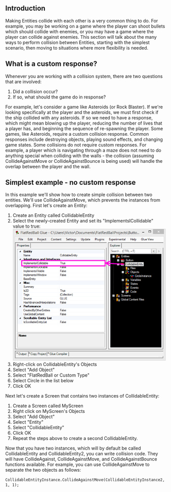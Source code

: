 ## Introduction

Making Entities collide with each other is a very common thing to do. For example, you may be working on a game where the player can shoot bullets which should collide with enemies, or you may have a game where the player can collide against enemies. This section will talk about the many ways to perform collision between Entities, starting with the simplest scenario, then moving to situations where more flexibility is needed.

## What is a custom response?

Whenever you are working with a collision system, there are two questions that are involved:

1.  Did a collision occur?
2.  If so, what should the game do in response?

For example, let's consider a game like Asteroids (or Rock Blaster). If we're looking specifically at the player and the asteroids, we must first check if the ship collided with any asteroids. If so we need to have a response, which might mean blowing up the player, reducing the number of lives that a player has, and beginning the sequence of re-spawning the player. Some games, like Asteroids, require a custom collision response. Common responses include destroying objects, playing sound effects, and changing game states. Some collisions do not require custom responses. For example, a player which is navigating through a maze does not need to do anything special when colliding with the walls - the collision (assuming CollideAgainstMove or CollideAgainstBounce is being used) will handle the overlap between the player and the wall.

## Simplest example - no custom response

In this example we'll show how to create simple collision between two entities. We'll use CollideAgainstMove, which prevents the instances from overlapping. First let's create an Entity:

1.  Create an Entity called CollidableEntity
2.  Select the newly-created Entity and set its "ImplementsICollidable" value to true:![ImplementsICollidable.png](/media/migrated_media-ImplementsICollidable.png)
3.  Right-click on CollidableEntity's Objects
4.  Select "Add Object"
5.  Select "FlatRedBall or Custom Type"
6.  Select Circle in the list below
7.  Click OK

Next let's create a Screen that contains two instances of CollidableEntity:

1.  Create a Screen called MyScreen
2.  Right click on MyScreen's Objects
3.  Select "Add Object"
4.  Select "Entity"
5.  Select "CollidableEntity"
6.  Click OK
7.  Repeat the steps above to create a second CollidableEntity.

Now that you have two instances, which will by default be called CollidableEntity and CollidableEntity2, you can write collision code. They will have CollideAgainst, CollideAgainstMove, and CollideAgainstBounce functions available. For example, you can use CollideAgainstMove to separate the two objects as follows:

    CollidableEntityInstance.CollideAgainstMove(CollidableEntityInstance2, 1, 1);

